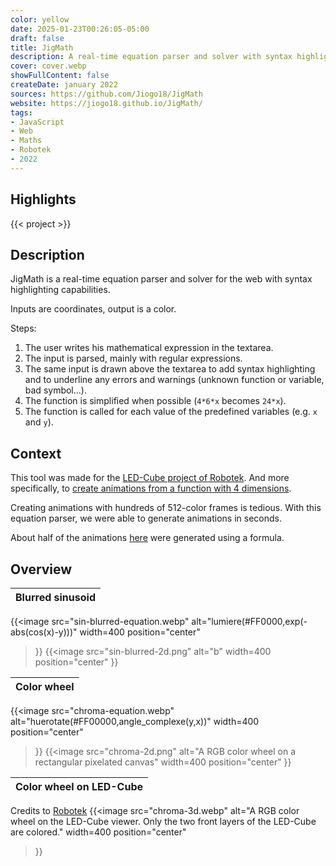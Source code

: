 ```yaml
---
color: yellow
date: 2025-01-23T00:26:05-05:00
draft: false
title: JigMath
description: A real-time equation parser and solver with syntax highlighting capabilities
cover: cover.webp
showFullContent: false
createDate: january 2022
sources: https://github.com/Jiogo18/JigMath
website: https://jiogo18.github.io/JigMath/
tags:
- JavaScript
- Web
- Maths
- Robotek
- 2022
---
```


## Highlights

{{< project >}}

## Description

JigMath is a real-time equation parser and solver for the web with syntax highlighting capabilities.

Inputs are coordinates, output is a color.

Steps:
1. The user writes his mathematical expression in the textarea.
2. The input is parsed, mainly with regular expressions.
3. The same input is drawn above the textarea to add syntax highlighting and to underline any errors and warnings (unknown function or variable, bad symbol...).
4. The function is simplified when possible (`4*6*x` becomes `24*x`).
5. The function is called for each value of the predefined variables (e.g. `x` and `y`).

## Context

This tool was made for the [LED-Cube project of Robotek](https://github.com/Robotek-Orleans/Led-Cube).
And more specifically, to [create animations from a function with 4 dimensions](https://jiogo18.github.io/LED-Cube/WEB/animation/from_image/).

Creating animations with hundreds of 512-color frames is tedious.
With this equation parser, we were able to generate animations in seconds.

About half of the animations [here](https://jiogo18.github.io/LED-Cube/WEB/animation/open/) were generated using a formula.

## Overview

| Blurred sinusoid |
| :------------------: |
{{<image
	src="sin-blurred-equation.webp"
	alt="lumiere(#FF0000,exp(-abs(cos(x)-y)))"
	width=400
	position="center"
>}}
{{<image
	src="sin-blurred-2d.png"
	alt="b"
	width=400
	position="center"
>}}

| Color wheel |
| :------------------: |
{{<image
	src="chroma-equation.webp"
	alt="huerotate(#FF00000,angle_complexe(y,x))"
	width=400
	position="center"
>}}
{{<image
	src="chroma-2d.png"
	alt="A RGB color wheel on a rectangular pixelated canvas"
	width=400
	position="center"
>}}

| Color wheel on LED-Cube |
| :------------------: |
Credits to [Robotek](https://github.com/Robotek-Orleans/Led-Cube)
{{<image
	src="chroma-3d.webp"
	alt="A RGB color wheel on the LED-Cube viewer. Only the two front layers of the LED-Cube are colored."
	width=400
	position="center"
>}}
